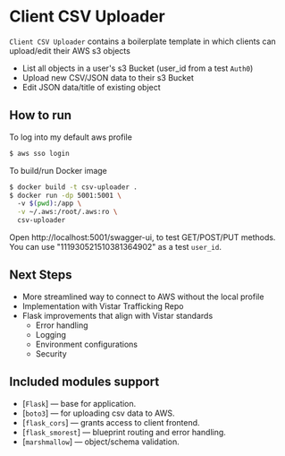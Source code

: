 # Client CSV Uploader

`Client CSV Uploader` contains a boilerplate template in which clients can upload/edit their AWS s3 objects

- List all objects in a user's s3 Bucket (user_id from a test `Auth0`)
- Upload new CSV/JSON data to their s3 Bucket
- Edit JSON data/title of existing object

## How to run

To log into my default aws profile
```sh
$ aws sso login
```
To build/run Docker image

```sh
$ docker build -t csv-uploader .
$ docker run -dp 5001:5001 \                          
  -v $(pwd):/app \
  -v ~/.aws:/root/.aws:ro \
  csv-uploader
```
Open http://localhost:5001/swagger-ui, to test GET/POST/PUT methods. You can use "111930521510381364902" as a test `user_id`. 

## Next Steps

- More streamlined way to connect to AWS without the local profile
- Implementation with Vistar Trafficking Repo
- Flask improvements that align with Vistar standards
  - Error handling
  - Logging
  - Environment configurations
  - Security

## Included modules support

- [`Flask`] — base for application.
- [`boto3`] — for uploading csv data to AWS.
- [`flask_cors`] — grants access to client frontend.
- [`flask_smorest`] — blueprint routing and error handling.
- [`marshmallow`] — object/schema validation.
